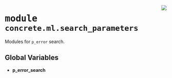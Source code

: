 <!-- markdownlint-disable -->

<a href="https://github.com/zama-ai/concrete-ml-internal/tree/main/src/concrete/ml/search_parameters/__init__.py#L0"><img align="right" style="float:right;" src="https://img.shields.io/badge/-source-cccccc?style=flat-square"></a>

# <kbd>module</kbd> `concrete.ml.search_parameters`

Modules for `p_error` search.

## **Global Variables**

- **p_error_search**
